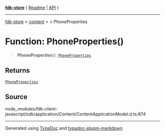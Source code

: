 [**fdk-store**](../../../README.md) ( [Readme](../../../README.md) \| [API](../../../API.md) )

---

[fdk-store](../../../API.md) > [content](../../README.md) > [<internal>](../README.md) > PhoneProperties

# Function: PhoneProperties()

> **PhoneProperties**(): [`PhoneProperties`](../type-aliases/type-alias.PhoneProperties.md)

## Returns

[`PhoneProperties`](../type-aliases/type-alias.PhoneProperties.md)

## Source

node_modules/fdk-client-javascript/sdk/application/Content/ContentApplicationModel.d.ts:874

---

Generated using [TypeDoc](https://typedoc.org/) and [typedoc-plugin-markdown](https://www.npmjs.com/package/typedoc-plugin-markdown)
